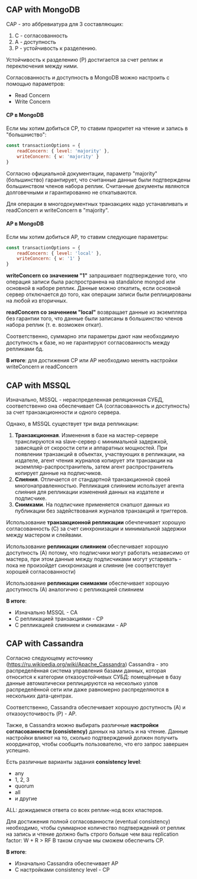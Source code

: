 ## CAP with MongoDB

CAP - это аббревиатура для 3 составляющих:
1. C - согласованность
2. A - доступность
3. P - устойчивость к разделению.

Устойчивость к разделению (P) достигается за счет реплик и переключения между ними.

Согласованность и доступность в MongoDB можно настроить с помощью параметров: 
 - Read Concern
 - Write Concern

#### CP в MongoDB

Если мы хотим добиться CP, то ставим приоритет на чтение и запись в "большниство":

```javascript
const transactionOptions = {
    readConcern: { level: 'majority' },
    writeConcern: { w: 'majority' }
}
```

Согласно официальной документации, параметр "majority" (большинство) гарантирует, что считанные данные были подтверждены большинством членов набора реплик. Считанные документы являются долговечными и гарантированно не откатываются. 

Для операции в многодокументных транзакциях надо устанавливать и readConcern и writeConcern в "majority". 

#### AP в MongoDB

Если мы хотим добиться AP, то ставим следующие параметры:
```javascript
const transactionOptions = {
    readConcern: { level: 'local' },
    writeConcern: { w: '1' }
}
```

**writeConcern со значением "1"**  запрашивает подтверждение того, что операция записи была распространена на standalone mongod или основной в наборе реплик. Данные можно откатить, если основной сервер отключается до того, как операции записи были реплицированы на любой из вторичных.

**readConcern со значением "local"** возвращает данные из экземпляра без гарантии того, что данные были записаны в большинство членов набора реплик (т. е. возможен откат).

Соответственно, суммарно эти параметры дают нам необходимую доступность к базе, но не гарантируют согласованность между репликами бд.

**В итоге**: для достижения CP или AP необходимо менять настройки writeConcern и readConcern


## CAP with MSSQL

Изначально, MSSQL - нераспределенная реляционная СУБД, соответственно она обеспечивает CA (согласованность и доступность) за счет транзакционности и одного сервера.

Однако, в MSSQL существует три вида репликации:

1. **Транзакционная**. Изменения в базе на мастер-сервере транслируются на slave-сервер с минимальной задержкой, зависящей от скорости сети и аппаратных мощностей. При появлении транзакций в объектах, участвующих в репликации, на издателе, агент чтения журналов копирует эти транзакции на экземпляр-распространитель, затем агент распространитель копирует данные на подписчиков.
2. **Слияния**. Отличается от стандартной транзакционной своей многонаправленностью. Репликация слиянием использует агента слияния для репликации изменений данных на издателе и подписчике.
3. **Снимками**. На подписчике применяется снапшот данных из публикации без задействования журналов транзакций и триггеров.

Использование **транзакционной репликации** обечпечивает хорошую согласованность (C) за счет синхронизации и минимальной задержки между мастером и слейвами.

Использование **репликации слиянием** обеспечивает 
хорошую доступность (A) потому, что подписчики могут работать независимо от мастера, при этом данные между подписчиками могут устаревать - пока не произойдет синхронизация и слияние (не соответствует хорошей согласованности)

Использование **репликации снимакми** обеспечивает хорошую доступность (А) аналогично с репликацией слиянием

**В итоге**:
- Изначально MSSQL - CA
- С репликацией транзакциями - CP
- С репликацией слиянием и снимаками - AP

## CAP with Cassandra

Согласно следующему источнику (https://ru.wikipedia.org/wiki/Apache_Cassandra) Cassandra - это распределённая система управления базами данных, которая относится к категории отказоустойчивых СУБД: помещённые в базу данные автоматически реплицируются на несколько узлов распределённой сети или даже равномерно распределяются в нескольких дата-центрах.

Соответственно, Cassandra обеспечивает хорошую доступность (A) и отказоусточивость (P) - AP.

Также, в Cassandra можно выбирать различные **настройки согласованности (consistency)** данных на запись и на чтение.
Данные настройки влияют на то, сколько подтверждений должен получить координатор, чтобы сообщить пользователю, что его запрос завершен успешно. 

Есть различные варианты задания **consistency level**: 
- any
- 1, 2, 3
- quorum
- all
- и другие

ALL: дожидаемся ответа со всех реплик-нод всех кластеров.

Для достижения полной согласованности (eventual consistency) необходимо, чтобы суммарное количество подтверждений от реплик на запись и чтение должно быть строго больше чем ваш replication factor: W + R > RF 
В таком случае мы сможем обеспечить CP.

**В итоге**:
- Изначально Cassandra обеспечивает AP
- С настройками consistency level - CP

